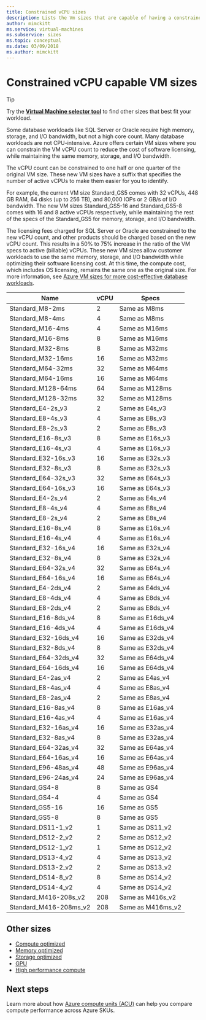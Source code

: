 ```yaml
---
title: Constrained vCPU sizes 
description: Lists the Vm sizes that are capable of having a constrained vCPU count.
author: mimckitt
ms.service: virtual-machines
ms.subservice: sizes
ms.topic: conceptual
ms.date: 03/09/2018
ms.author: mimckitt
---
```


# Constrained vCPU capable VM sizes

> [!TIP]
> Try the **[Virtual Machine selector tool](https://aka.ms/vm-selector)** to find other sizes that best fit your workload.

Some database workloads like SQL Server or Oracle require high memory, storage, and I/O bandwidth, but not a high core count. Many database workloads are not CPU-intensive. Azure offers certain VM sizes where you can constrain the VM vCPU count to reduce the cost of software licensing, while maintaining the same memory, storage, and I/O bandwidth.

The vCPU count can be  constrained to one half or one quarter of the original VM size. These new VM sizes have a suffix that specifies the number of active vCPUs to make them easier for you to identify.

For example, the current VM size Standard_GS5 comes with 32 vCPUs, 448 GB RAM, 64 disks (up to 256 TB), and 80,000 IOPs or 2 GB/s of I/O bandwidth. The new VM sizes Standard_GS5-16 and Standard_GS5-8 comes with 16 and 8 active vCPUs respectively, while maintaining the rest of the specs of the Standard_GS5 for memory, storage, and I/O bandwidth.

The licensing fees charged for SQL Server or Oracle are constrained to the new vCPU count, and other products should be charged based on the new vCPU count. This results in a 50% to 75% increase in the ratio of the VM specs to active (billable) vCPUs. These new VM sizes allow customer workloads to use the same memory, storage, and I/O bandwidth while optimizing their software licensing cost. At this time, the compute cost, which includes OS licensing, remains the same one as the original size. For more information, see [Azure VM sizes for more cost-effective database workloads](https://azure.microsoft.com/blog/announcing-new-azure-vm-sizes-for-more-cost-effective-database-workloads/).


| Name                | vCPU | Specs           |
|---------------------|------|-----------------|
| Standard_M8-2ms     | 2    | Same as M8ms    |
| Standard_M8-4ms     | 4    | Same as M8ms    |
| Standard_M16-4ms    | 4    | Same as M16ms   |
| Standard_M16-8ms    | 8    | Same as M16ms   |
| Standard_M32-8ms    | 8    | Same as M32ms   |
| Standard_M32-16ms   | 16   | Same as M32ms   |
| Standard_M64-32ms   | 32   | Same as M64ms   |
| Standard_M64-16ms   | 16   | Same as M64ms   |
| Standard_M128-64ms  | 64   | Same as M128ms  |
| Standard_M128-32ms  | 32   | Same as M128ms  |
| Standard_E4-2s_v3   | 2    | Same as E4s_v3  |
| Standard_E8-4s_v3   | 4    | Same as E8s_v3  |
| Standard_E8-2s_v3   | 2    | Same as E8s_v3  |
| Standard_E16-8s_v3  | 8    | Same as E16s_v3 |
| Standard_E16-4s_v3  | 4    | Same as E16s_v3 |
| Standard_E32-16s_v3 | 16   | Same as E32s_v3 |
| Standard_E32-8s_v3  | 8    | Same as E32s_v3 |
| Standard_E64-32s_v3 | 32   | Same as E64s_v3 |
| Standard_E64-16s_v3 | 16   | Same as E64s_v3 |
| Standard_E4-2s_v4   | 2    | Same as E4s_v4  |
| Standard_E8-4s_v4   | 4    | Same as E8s_v4  |
| Standard_E8-2s_v4   | 2    | Same as E8s_v4  |
| Standard_E16-8s_v4  | 8    | Same as E16s_v4 |
| Standard_E16-4s_v4  | 4    | Same as E16s_v4 |
| Standard_E32-16s_v4 | 16   | Same as E32s_v4 |
| Standard_E32-8s_v4  | 8    | Same as E32s_v4 |
| Standard_E64-32s_v4 | 32   | Same as E64s_v4 |
| Standard_E64-16s_v4 | 16   | Same as E64s_v4 |
| Standard_E4-2ds_v4  | 2    | Same as E4ds_v4 |
| Standard_E8-4ds_v4  | 4    | Same as E8ds_v4 |
| Standard_E8-2ds_v4  | 2    | Same as E8ds_v4 |
| Standard_E16-8ds_v4 | 8    | Same as E16ds_v4|
| Standard_E16-4ds_v4 | 4    | Same as E16ds_v4|
| Standard_E32-16ds_v4| 16   | Same as E32ds_v4|
| Standard_E32-8ds_v4 | 8    | Same as E32ds_v4|
| Standard_E64-32ds_v4| 32   | Same as E64ds_v4|
| Standard_E64-16ds_v4| 16   | Same as E64ds_v4|
| Standard_E4-2as_v4  | 2    | Same as E4as_v4 |
| Standard_E8-4as_v4  | 4    | Same as E8as_v4 |
| Standard_E8-2as_v4  | 2    | Same as E8as_v4 |
| Standard_E16-8as_v4 | 8    | Same as E16as_v4|
| Standard_E16-4as_v4 | 4    | Same as E16as_v4|
| Standard_E32-16as_v4| 16   | Same as E32as_v4|
| Standard_E32-8as_v4 | 8    | Same as E32as_v4|
| Standard_E64-32as_v4| 32   | Same as E64as_v4|
| Standard_E64-16as_v4| 16   | Same as E64as_v4|
| Standard_E96-48as_v4| 48   | Same as E96as_v4|
| Standard_E96-24as_v4| 24   | Same as E96as_v4|
| Standard_GS4-8      | 8    | Same as GS4     |
| Standard_GS4-4      | 4    | Same as GS4     |
| Standard_GS5-16     | 16   | Same as GS5     |
| Standard_GS5-8      | 8    | Same as GS5     |
| Standard_DS11-1_v2  | 1    | Same as DS11_v2 |
| Standard_DS12-2_v2  | 2    | Same as DS12_v2 |
| Standard_DS12-1_v2  | 1    | Same as DS12_v2 |
| Standard_DS13-4_v2  | 4    | Same as DS13_v2 |
| Standard_DS13-2_v2  | 2    | Same as DS13_v2 |
| Standard_DS14-8_v2  | 8    | Same as DS14_v2 |
| Standard_DS14-4_v2  | 4    | Same as DS14_v2 |
| Standard_M416-208s_v2 | 208    | Same as M416s_v2|
| Standard_M416-208ms_v2 | 208    | Same as M416ms_v2 |

## Other sizes
- [Compute optimized](./sizes-compute.md)
- [Memory optimized](./sizes-memory.md)
- [Storage optimized](./sizes-storage.md)
- [GPU](./sizes-gpu.md)
- [High performance compute](./sizes-hpc.md)

## Next steps
Learn more about how [Azure compute units (ACU)](./acu.md) can help you compare compute performance across Azure SKUs.

